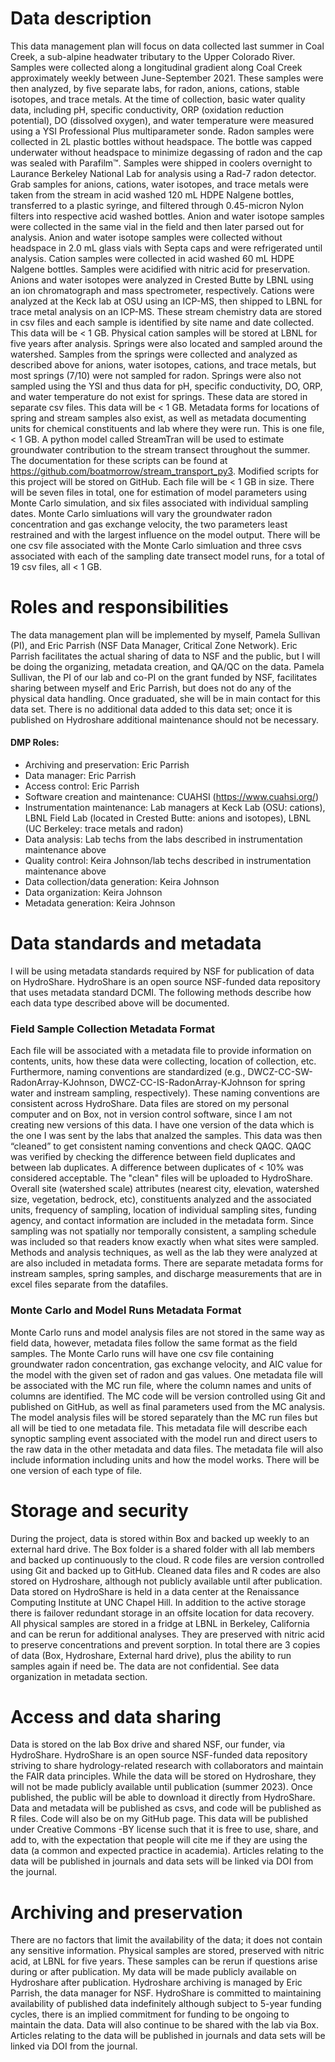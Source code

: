 # Data description
This data management plan will focus on data collected last summer in Coal Creek, a sub-alpine headwater tributary to the Upper Colorado River. Samples were collected along a longitudinal gradient along Coal Creek approximately weekly between June-September 2021. These samples were then analyzed, by five separate labs, for radon, anions, cations, stable isotopes, and trace metals. At the time of collection, basic water quality data, including pH, specific conductivity, ORP (oxidation reduction potential), DO (dissolved oxygen), and water temperature were measured using a YSI Professional Plus multiparameter sonde.
Radon samples were collected in 2L plastic bottles without headspace. The bottle was capped underwater without headspace to minimize degassing of radon and the cap was sealed with Parafilm™. Samples were shipped in coolers overnight to Laurance Berkeley National Lab for analysis using a Rad-7 radon detector.
Grab samples for anions, cations, water isotopes, and trace metals were taken from the stream in acid washed 120 mL HDPE Nalgene bottles, transferred to a plastic syringe, and filtered through 0.45-micron Nylon filters into respective acid washed bottles. Anion and water isotope samples were collected in the same vial in the field and then later parsed out for analysis. Anion and water isotope samples were collected without headspace in 2.0 mL glass vials with Septa caps and were refrigerated until analysis. Cation samples were collected in acid washed 60 mL HDPE Nalgene bottles. Samples were acidified with nitric acid for preservation. Anions and water isotopes were analyzed in Crested Butte by LBNL using an ion chromatograph and mass spectrometer, respectively. Cations were analyzed at the Keck lab at OSU using an ICP-MS, then shipped to LBNL for trace metal analysis on an ICP-MS. These stream chemistry data are stored in csv files and each sample is identified by site name and date collected. This data will be < 1 GB. Physical cation samples will be stored at LBNL for five years after analysis.
Springs were also located and sampled around the watershed. Samples from the springs were collected and analyzed as described above for anions, water isotopes, cations, and trace metals, but most springs (7/10) were not sampled for radon. Springs were also not sampled using the YSI and thus data for pH, specific conductivity, DO, ORP, and water temperature do not exist for springs. These data are stored in separate csv files. This data will be < 1 GB. Metadata forms for locations of spring and stream samples also exist, as well as metadata documenting units for chemical constituents and lab where they were run. This is one file, < 1 GB.
A python model called StreamTran will be used to estimate groundwater contribution to the stream transect throughout the summer. The documentation for these scripts can be found at https://github.com/boatmorrow/stream_transport_py3. Modified scripts for this project will be stored on GitHub. Each file will be < 1 GB in size. There will be seven files in total, one for estimation of model parameters using Monte Carlo simulation, and six files associated with individual sampling dates. Monte Carlo simluations will vary the groundwater radon concentration and gas exchange velocity, the two parameters least restrained and with the largest influence on the model output. There will be one csv file associated with the Monte Carlo simluation and three csvs associated with each of the sampling date transect model runs, for a total of 19 csv files, all < 1 GB.

# Roles and responsibilities
The data management plan will be implemented by myself, Pamela Sullivan (PI), and Eric Parrish (NSF Data Manager, Critical Zone Network). Eric Parrish facilitates the actual sharing of data to NSF and the public, but I will be doing the organizing, metadata creation, and QA/QC on the data. Pamela Sullivan, the PI of our lab and co-PI on the grant funded by NSF, facilitates sharing between myself and Eric Parrish, but does not do any of the physical data handling. Once graduated, she will be in main contact for this data set. There is no additional data added to this data set; once it is published on Hydroshare additional maintenance should not be necessary. 

#### DMP Roles:
- Archiving and preservation: Eric Parrish
- Data manager: Eric Parrish
- Access control: Eric Parrish
- Software creation and maintenance: CUAHSI (https://www.cuahsi.org/)
- Instrumentation maintenance: Lab managers at Keck Lab (OSU: cations), LBNL Field Lab (located in Crested Butte: anions and isotopes), LBNL (UC Berkeley: trace metals and radon)
- Data analysis: Lab techs from the labs described in instrumentation maintenance above
- Quality control: Keira Johnson/lab techs described in instrumentation maintenance above
- Data collection/data generation: Keira Johnson
- Data organization: Keira Johnson
- Metadata generation: Keira Johnson

# Data standards and metadata
I will be using metadata standards required by NSF for publication of data on HydroShare. HydroShare is an open source NSF-funded data repository that uses metadata standard DCMI. The following methods describe how each data type described above will be documented.

### Field Sample Collection Metadata Format
Each file will be associated with a metadata file to provide information on contents, units, how these data were collecting, location of collection, etc. Furthermore, naming conventions are standardized (e.g., DWCZ-CC-SW-RadonArray-KJohnson, DWCZ-CC-IS-RadonArray-KJohnson for spring water and instream sampling, respectively). These naming conventions are consistent across HydroShare. Data files are stored on my personal computer and on Box, not in version control software, since I am not creating new versions of this data. I have one version of the data which is the one I was sent by the labs that analzed the samples. This data was then “cleaned” to get consistent naming conventions and check QAQC. QAQC was verified by checking the difference between field duplicates and between lab duplicates. A difference between duplicates of < 10% was considered acceptable. The "clean" files will be uploaded to HydroShare. Overall site (watershed scale) attributes (nearest city, elevation, watershed size, vegetation, bedrock, etc), constituents analyzed and the associated units, frequency of sampling, location of individual sampling sites, funding agency, and contact information are included in the metadata form. Since sampling was not spatially nor temporally consistent, a sampling schedule was included so that readers know exactly when what sites were sampled. Methods and analysis techniques, as well as the lab they were analyzed at are also included in metadata forms. There are separate metadata forms for instream samples, spring samples, and discharge measurements that are in excel files separate from the datafiles.

### Monte Carlo and Model Runs Metadata Format
Monte Carlo runs and model analysis files are not stored in the same way as field data, however, metadata files follow the same format as the field samples. The Monte Carlo runs will have one csv file containing groundwater radon concentration, gas exchange velocity, and AIC value for the model with the given set of radon and gas values. One metadata file will be associated with the MC run file, where the column names and units of columns are identified. The MC code will be version controlled using Git and published on GitHub, as well as final parameters used from the MC analysis. The model analysis files will be stored separately than the MC run files but all will be tied to one metadata file. This metadata file will describe each synoptic sampling event associated with the model run and direct users to the raw data in the other metadata and data files. The metadata file will also include information including units and how the model works. There will be one version of each type of file.

# Storage and security
During the project, data is stored within Box and backed up weekly to an external hard drive. The Box folder is a shared folder with all lab members and backed up continuously to the cloud. R code files are version controlled using Git and backed up to GitHub. Cleaned data files and R codes are also stored on Hydroshare, although not publicly available until after publication. Data stored on HydroShare is held in a data center at the Renaissance Computing Institute at UNC Chapel Hill. In addition to the active storage there is failover redundant storage in an offsite location for data recovery. All physical samples are stored in a fridge at LBNL in Berkeley, California and can be rerun for additional analyses. They are preserved with nitric acid to preserve concentrations and prevent sorption. In total there are 3 copies of data (Box, Hydroshare, External hard drive), plus the ability to run samples again if need be. The data are not confidential. See data organization in metadata section.

# Access and data sharing
Data is stored on the lab Box drive and shared NSF, our funder, via HydroShare. HydroShare is an open source NSF-funded data repository striving to share hydrology-related research with collaborators and maintain the FAIR data principles. While the data will be stored on Hydroshare, they will not be made publicly available until publication (summer 2023). Once published, the public will be able to download it directly from HydroShare. Data and metadata will be published as csvs, and code will be published as R files. Code will also be on my GitHub page. This data will be published under Creative Commons -BY license such that it is free to use, share, and add to, with the expectation that people will cite me if they are using the data (a common and expected practice in academia). Articles relating to the data will be published in journals and data sets will be linked via DOI from the journal.

# Archiving and preservation
There are no factors that limit the availability of the data; it does not contain any sensitive information. Physical samples are stored, preserved with nitric acid, at LBNL for five years. These samples can be rerun if questions arise during or after publication. My data will be made publicly available on Hydroshare after publication. Hydroshare archiving is managed by Eric Parrish, the data manager for NSF. HydroShare is committed to maintaining availability of published data indefinitely although subject to 5-year funding cycles, there is an implied commitment for funding to be ongoing to maintain the data. Data will also continue to be shared with the lab via Box. Articles relating to the data will be published in journals and data sets will be linked via DOI from the journal.
